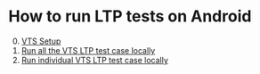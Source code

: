 # How to run LTP tests on Android

0. [VTS Setup](../../setup/index.md)
1. [Run all the VTS LTP test case locally](run_all_ltp_testcases.md)
2. [Run individual VTS LTP test case locally](run_individual_ltp_testcase.md)
